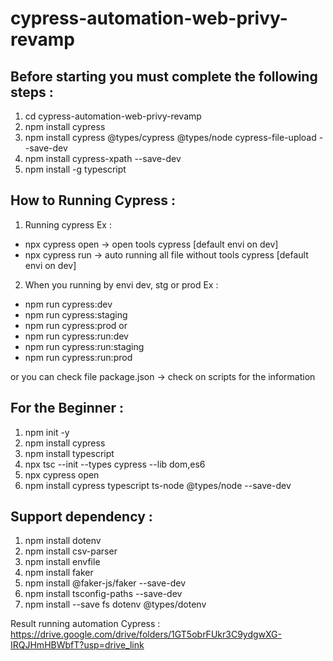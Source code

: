 # cypress-automation-web-privy-revamp

## Before starting you must complete the following steps :
1. cd cypress-automation-web-privy-revamp
2. npm install cypress
3. npm install cypress @types/cypress @types/node cypress-file-upload --save-dev
4. npm install cypress-xpath --save-dev
5. npm install -g typescript

## How to Running Cypress :
1. Running cypress
Ex : 
- npx cypress open -> open tools cypress [default envi on dev]
- npx cypress run -> auto running all file without tools cypress [default envi on dev]

2. When you running by envi dev, stg or prod
Ex : 
- npm run cypress:dev
- npm run cypress:staging 
- npm run cypress:prod
or
- npm run cypress:run:dev
- npm run cypress:run:staging
- npm run cypress:run:prod


or you can check file package.json -> check on scripts for the information

## For the Beginner :
1. npm init -y
2. npm install cypress
3. npm install typescript
4. npx tsc --init --types cypress --lib dom,es6
5. npx cypress open
6. npm install cypress typescript ts-node @types/node --save-dev

## Support dependency :
1. npm install dotenv
2. npm install csv-parser
3. npm install envfile
4. npm install faker
5. npm install @faker-js/faker --save-dev
6. npm install tsconfig-paths --save-dev
7. npm install --save fs dotenv @types/dotenv


Result running automation Cypress : https://drive.google.com/drive/folders/1GT5obrFUkr3C9ydgwXG-IRQJHmHBWbfT?usp=drive_link
